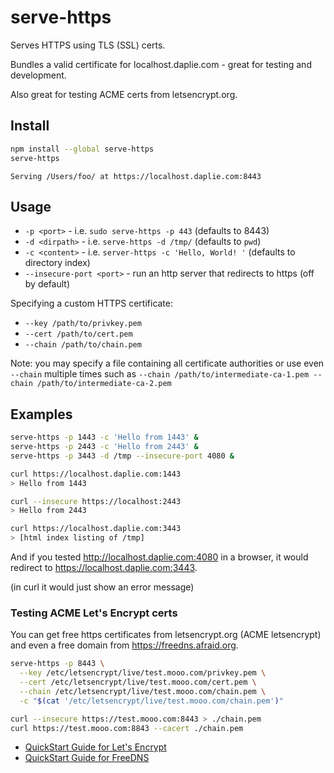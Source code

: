serve-https
===========

Serves HTTPS using TLS (SSL) certs.

Bundles a valid certificate for localhost.daplie.com - great for testing and development.

Also great for testing ACME certs from letsencrypt.org.

Install
-------

```bash
npm install --global serve-https
serve-https
```

```
Serving /Users/foo/ at https://localhost.daplie.com:8443
```

Usage
-----

* `-p <port>` - i.e. `sudo serve-https -p 443` (defaults to 8443)
* `-d <dirpath>` - i.e. `serve-https -d /tmp/` (defaults to `pwd`)
* `-c <content>` - i.e. `server-https -c 'Hello, World! '` (defaults to directory index)
* `--insecure-port <port>` - run an http server that redirects to https (off by default)

Specifying a custom HTTPS certificate:

* `--key /path/to/privkey.pem`
* `--cert /path/to/cert.pem`
* `--chain /path/to/chain.pem`

Note: you may specify a file containing all certificate authorities or use even `--chain` multiple times such as `--chain /path/to/intermediate-ca-1.pem --chain /path/to/intermediate-ca-2.pem`

Examples
--------

```bash
serve-https -p 1443 -c 'Hello from 1443' &
serve-https -p 2443 -c 'Hello from 2443' &
serve-https -p 3443 -d /tmp --insecure-port 4080 &

curl https://localhost.daplie.com:1443
> Hello from 1443

curl --insecure https://localhost:2443
> Hello from 2443

curl https://localhost.daplie.com:3443
> [html index listing of /tmp]
```

And if you tested <http://localhost.daplie.com:4080> in a browser,
it would redirect to <https://localhost.daplie.com:3443>.

(in curl it would just show an error message)

### Testing ACME Let's Encrypt certs

You can get free https certificates from letsencrypt.org (ACME letsencrypt)
and even a free domain from https://freedns.afraid.org.

```bash
serve-https -p 8443 \
  --key /etc/letsencrypt/live/test.mooo.com/privkey.pem \
  --cert /etc/letsencrypt/live/test.mooo.com/cert.pem \
  --chain /etc/letsencrypt/live/test.mooo.com/chain.pem \
  -c "$(cat '/etc/letsencrypt/live/test.mooo.com/chain.pem')"
```

```bash
curl --insecure https://test.mooo.com:8443 > ./chain.pem
curl https://test.mooo.com:8843 --cacert ./chain.pem
```

* [QuickStart Guide for Let's Encrypt](https://coolaj86.com/articles/lets-encrypt-on-raspberry-pi/)
* [QuickStart Guide for FreeDNS](https://coolaj86.com/articles/free-dns-hosting-with-freedns-afraid-org.html)
